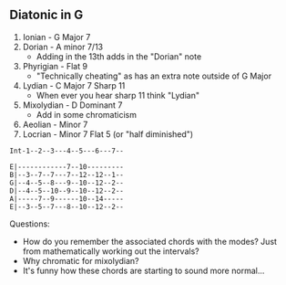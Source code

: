 
## Diatonic in G

1. Ionian - G Major 7
2. Dorian - A minor 7/13
    - Adding in the 13th adds in the "Dorian" note
3. Phyrigian - Flat 9
    - "Technically cheating" as has an extra note outside of G Major
4. Lydian - C Major 7 Sharp 11
    - When ever you hear sharp 11 think "Lydian"
5. Mixolydian - D Dominant 7
    - Add in some chromaticism
6. Aeolian - Minor 7
7. Locrian - Minor 7 Flat 5 (or "half diminished")

```
Int-1--2--3---4--5---6---7--

E|------------7--10---------
B|--3--7--7---7--12--12--1--
G|--4--5--8---9--10--12--2--
D|--4--5--10--9--10--12--2--
A|-----7--9------10--14-----
E|--3--5--7---8--10--12--2--
```

Questions:
- How do you remember the associated chords with the modes? Just from mathematically working out the intervals?
- Why chromatic for mixolydian?
- It's funny how these chords are starting to sound more normal...
